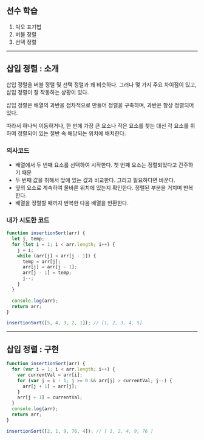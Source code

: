## 선수 학습

1. 빅오 표기법
2. 버블 정렬
3. 선택 정렬

---

## 삽입 정렬 : 소개

삽입 정렬을 버블 정렬 및 선택 정렬과 꽤 비슷하다. 그러나 몇 가지 주요 차이점이 있고, 삽입 정렬이 잘 작동하는 상황이 있다.

삽입 정렬은 배열의 과반을 점차적으로 만들어 정렬을 구축하며, 과반은 항상 정렬되어 있다.

따라서 하나씩 이동하거나, 한 번에 가장 큰 요소나 작은 요소를 찾는 대신 각 요소를 취하여 정렬되어 있는 절반 속 해당되는 위치에 배치한다.

### 의사코드

- 배열에서 두 번째 요소를 선택하여 시작한다. 첫 번째 요소는 정렬되었다고 간주하기 때문
- 두 번째 값을 취해서 앞에 있는 값과 비교한다. 그리고 필요하다면 바꾼다.
- 옆의 요소로 계속하여 올바른 위치에 있는지 확인한다. 정렬된 부분을 거치며 반복한다.
- 배열을 정렬할 때까지 반복한 다음 배열을 반환한다.

### 내가 시도한 코드

```js
function insertionSort(arr) {
  let j, temp;
  for (let i = 1; i < arr.length; i++) {
    j = i;
    while (arr[j] < arr[j - 1]) {
      temp = arr[j];
      arr[j] = arr[j - 1];
      arr[j - 1] = temp;
      j--;
    }
  }

  console.log(arr);
  return arr;
}

insertionSort([5, 4, 3, 2, 1]); // [1, 2, 3, 4, 5]
```

---

## 삽입 정렬 : 구현

```js
function insertionSort(arr) {
  for (var i = 1; i < arr.length; i++) {
    var currentVal = arr[i];
    for (var j = i - 1; j >= 0 && arr[j] > currentVal; j--) {
      arr[j + 1] = arr[j];
    }
    arr[j + 1] = currentVal;
  }
  console.log(arr);
  return arr;
}

insertionSort([2, 1, 9, 76, 4]); // [ 1, 2, 4, 9, 76 ]
```
